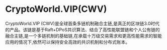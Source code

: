 # CryptoWorld.VIP(CWV)

CryptoWorld.VIP (CWV)是全球首条多链机制融合主链,是真正的区块链3.0时代的产品。该链是基于Raft+DPoS共识算法、结合了高性能联盟链和个人公有链的融合主链,是一个多链机制的基础链,在承载十万级交易需求和更高性能需求的智能应用的情况下,依然可以保持安全高效的共识机制和分布式账本。

